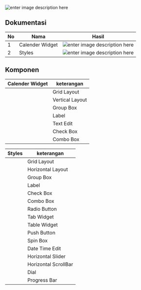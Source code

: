![enter image description here](https://pmb.ittelkom-pwt.ac.id/wp-content/uploads/sites/2/2019/10/logo-ittp.png)

## Dokumentasi
| No |      Nama	 | 	Hasil       |
|----|---------------|--------------|
|1   |Calender Widget| ![enter image description here](https://i.postimg.cc/7Zb3Vqnm/Calender-Wigdet.jpg)     |
|2   |Styles         | ![enter image description here](https://i.postimg.cc/1XJFGdgk/Styles.jpg)	  |


## Komponen
|Calender Widget| keterangan   | 
|---------------|--------------|
|    |Grid Layout|
|    |Vertical Layout|
|    |Group Box|
|    |Label|
|    |Text Edit|
|    |Check Box|
|    |Combo Box |

|  Styles | keterangan   | 
|---------|--------------|
|    |Grid Layout|
|    |Horizontal Layout|
|    |Group Box|
|    |Label |
|    |Check Box|
|    |Combo Box |
|    |Radio Button |
|    |Tab Widget|
|    |Table Widget |
|    |Push Button |
|    |Spin Box|
|    |Date Time Edit|
|    |Horizontal Slider|
|    |Horizontal ScrollBar|
|    |Dial|
|    |Progress Bar|
